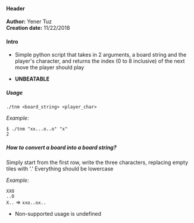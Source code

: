 #### Header

**Author:** Yener Tuz  
**Creation date:** 11/22/2018  

#### Intro

* Simple python script that takes in 2 arguments, a board string and the player's character, and returns the index (0 to 8 inclusive) of the next move the player should play

* **UNBEATABLE**

##### Usage

`./tnm <board_string> <player_char>`

*Example:*

`$ ./tnm "xx...o..o" "x"`  
`2`

##### How to convert a board into a board string?

Simply start from the first row, write the three characters, replacing empty tiles with '.'
Everything should be lowercase

_Example:_

`XXO`  
`..O`  
`X..` => `xxo..ox..`

* Non-supported usage is undefined
